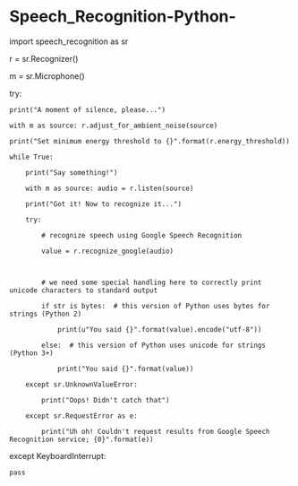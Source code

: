 # Speech_Recognition-Python-
import speech_recognition as sr



r = sr.Recognizer()

m = sr.Microphone()



try:

    print("A moment of silence, please...")

    with m as source: r.adjust_for_ambient_noise(source)

    print("Set minimum energy threshold to {}".format(r.energy_threshold))

    while True:

        print("Say something!")

        with m as source: audio = r.listen(source)

        print("Got it! Now to recognize it...")

        try:

            # recognize speech using Google Speech Recognition

            value = r.recognize_google(audio)



            # we need some special handling here to correctly print unicode characters to standard output

            if str is bytes:  # this version of Python uses bytes for strings (Python 2)

                print(u"You said {}".format(value).encode("utf-8"))

            else:  # this version of Python uses unicode for strings (Python 3+)

                print("You said {}".format(value))

        except sr.UnknownValueError:

            print("Oops! Didn't catch that")

        except sr.RequestError as e:

            print("Uh oh! Couldn't request results from Google Speech Recognition service; {0}".format(e))

except KeyboardInterrupt:

    pass

